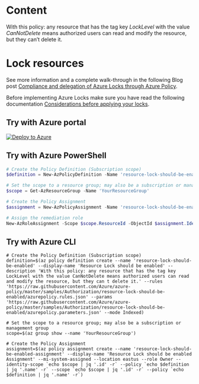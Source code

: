 # Content
With this policy: any resource that has the tag key *LockLevel* with the value *CanNotDelete* means authorized users can read and modify the resource, but they can’t delete it.

# Lock resources

See more information and a complete walk-through in the following Blog post [Compliance and delegation of Azure Locks through Azure Policy](https://faun.pub/compliance-and-delegation-of-azure-locks-through-azure-policy-9f464d40faee).


Before implementing Azure Locks make sure you have read the following documentation [Considerations before applying your locks](https://docs.microsoft.com/en-us/azure/azure-resource-manager/management/lock-resources?tabs=json&WT.mc_id=AZ-MVP-5003548#considerations-before-applying-your-locks).

## Try with Azure portal

[![Deploy to Azure](http://azuredeploy.net/deploybutton.png)](https://portal.azure.com/#blade/Microsoft_Azure_Policy/CreatePolicyDefinitionBlade/uri/https%3A%2F%2Fraw.githubusercontent.com%2FAzure%2Fazure-policy%2Fmaster%2Fsamples%2FAuthorization%2Fresource-lock-should-be-enabled%2Fazurepolicy.json)

## Try with Azure PowerShell

````powershell
# Create the Policy Definition (Subscription scope)
$definition = New-AzPolicyDefinition -Name 'resource-lock-should-be-enabled' -DisplayName 'Resource Lock should be enabled' -description 'With this policy: any resource that has the tag key LockLevel with the value CanNotDelete means authorized users can read and modify the resource, but they can t delete it.' -Policy 'https://raw.githubusercontent.com/Azure/azure-policy/master/samples/Authorization/resource-lock-should-be-enabled/azurepolicy.rules.json' -Parameter 'https://raw.githubusercontent.com/Azure/azure-policy/master/samples/Authorization/resource-lock-should-be-enabled/azurepolicy.parameters.json' -Mode Indexed

# Set the scope to a resource group; may also be a subscription or management group
$scope = Get-AzResourceGroup -Name 'YourResourceGroup'

# Create the Policy Assignment
$assignment = New-AzPolicyAssignment -Name 'resource-lock-should-be-enabled-assignment' -DisplayName 'Resource Lock should be enabled - Assignment' -Scope $scope.ResourceId -PolicyDefinition $definition -IdentityType "SystemAssigned" -Location $scope.Location

# Assign the remediation role
New-AzRoleAssignment -Scope $scope.ResourceId -ObjectId $assignment.Identity.PrincipalId -RoleDefinitionId $definition.Properties.PolicyRule.then.details.roleDefinitionIds[0].split("/")[-1]

````

## Try with Azure CLI

```cli
# Create the Policy Definition (Subscription scope)
definition=$(az policy definition create --name 'resource-lock-should-be-enabled' --display-name 'Resource Lock should be enabled' --description 'With this policy: any resource that has the tag key LockLevel with the value CanNotDelete means authorized users can read and modify the resource, but they can t delete it.' --rules 'https://raw.githubusercontent.com/Azure/azure-policy/master/samples/Authorization/resource-lock-should-be-enabled/azurepolicy.rules.json' --params 'https://raw.githubusercontent.com/Azure/azure-policy/master/samples/Authorization/resource-lock-should-be-enabled/azurepolicy.parameters.json' --mode Indexed)

# Set the scope to a resource group; may also be a subscription or management group
scope=$(az group show --name 'YourResourceGroup')

# Create the Policy Assignment
assignment=$(az policy assignment create --name 'resource-lock-should-be-enabled-assignment' --display-name 'Resource Lock should be enabled Assignment' --mi-system-assigned --location eastus --role Owner --identity-scope `echo $scope | jq '.id' -r` --policy `echo $definition | jq '.name' -r` --scope `echo $scope | jq '.id' -r` --policy `echo $definition | jq '.name' -r`)
```
